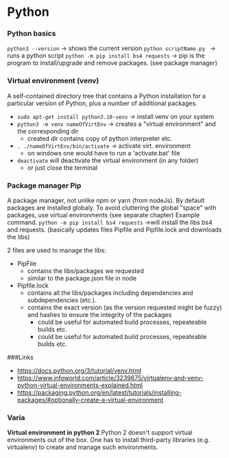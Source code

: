 # Python

### Python basics

`python3 --version` -> shows the current version
`python scriptName.py ` -> runs a python script
`python -m pip install bs4 requests` -> pip is the program to install/upgrade and remove packages. (see package manager)

### Virtual environment (venv)
A self-contained directory tree that contains a Python installation for a particular version of Python, plus a number of additional packages.

- `sudo apt-get install python3.10-venv` -> install venv on your system
- `python3 -m venv nameOfVirtEnv` -> creates a "virtual environment" and the corresponding dir
  - created dir contains copy of python interpreter etc.
- `. ./nameOfVirtEnv/bin/activate` -> activate virt. environment
  - on windows one would have to run a 'activate.bat' file
- `deactivate` will deactivate the virtual environment (in any folder)
  - or just close the terminal


### Package manager Pip
A package manager, not unlike npm or yarn (from nodeJs). By default packages are installed globaly. To avoid cluttering the global "space" with packages, use virtual environments (see separate chapter)
Example command. 
`python -m pip install bs4 requests` ->will install the libs bs4 and requests. (basically updates files Pipfile and Pipfile.lock and downloads the libs)

2 files are used to manage the libs: 
- PipFile
  - contains the libs/packages we requested 
  - similar to the package.json file in node
- Pipfile.lock
  - contains all the libs/packages including dependencies and subdependencies (etc.).
  - contains the exact version (as the version requested might be fuzzy) and hashes to ensure the integrity of the packages
    - could be useful for automated build processes, repeateable builds etc.
    - could be useful for automated build processes, repeateable builds etc.




###Links
- https://docs.python.org/3/tutorial/venv.html
- https://www.infoworld.com/article/3239675/virtualenv-and-venv-python-virtual-environments-explained.html
- https://packaging.python.org/en/latest/tutorials/installing-packages/#optionally-create-a-virtual-environment



### Varia
**Virtual environment in python 2**
Python 2 doesn't support virtual environments out of the box. One has to install third-party libraries (e.g. virtualenv) to create and manage such environments. 